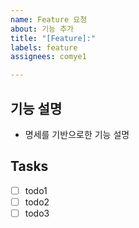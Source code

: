 ```yaml
---
name: Feature 요청
about: 기능 추가
title: "[Feature]:"
labels: feature
assignees: comye1

---
```


## 기능 설명
- 명세를 기반으로한 기능 설명

## Tasks
- [ ] todo1
- [ ] todo2
- [ ] todo3
